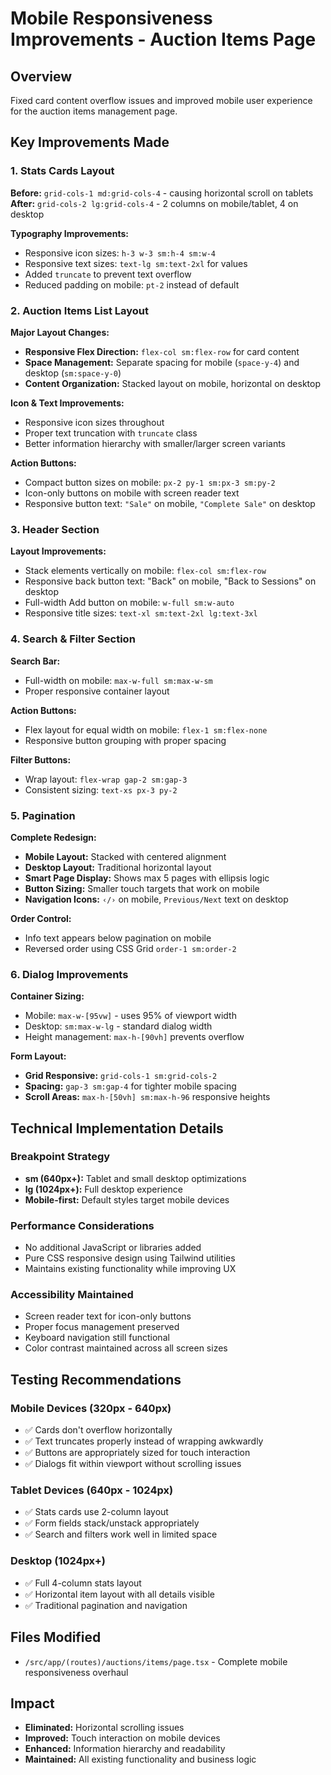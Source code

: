 # Mobile Responsiveness Improvements - Auction Items Page

## Overview

Fixed card content overflow issues and improved mobile user experience for the auction items management page.

## Key Improvements Made

### 1. Stats Cards Layout

**Before:** `grid-cols-1 md:grid-cols-4` - causing horizontal scroll on tablets
**After:** `grid-cols-2 lg:grid-cols-4` - 2 columns on mobile/tablet, 4 on desktop

**Typography Improvements:**

- Responsive icon sizes: `h-3 w-3 sm:h-4 sm:w-4`
- Responsive text sizes: `text-lg sm:text-2xl` for values
- Added `truncate` to prevent text overflow
- Reduced padding on mobile: `pt-2` instead of default

### 2. Auction Items List Layout

**Major Layout Changes:**

- **Responsive Flex Direction:** `flex-col sm:flex-row` for card content
- **Space Management:** Separate spacing for mobile (`space-y-4`) and desktop (`sm:space-y-0`)
- **Content Organization:** Stacked layout on mobile, horizontal on desktop

**Icon & Text Improvements:**

- Responsive icon sizes throughout
- Proper text truncation with `truncate` class
- Better information hierarchy with smaller/larger screen variants

**Action Buttons:**

- Compact button sizes on mobile: `px-2 py-1 sm:px-3 sm:py-2`
- Icon-only buttons on mobile with screen reader text
- Responsive button text: `"Sale"` on mobile, `"Complete Sale"` on desktop

### 3. Header Section

**Layout Improvements:**

- Stack elements vertically on mobile: `flex-col sm:flex-row`
- Responsive back button text: "Back" on mobile, "Back to Sessions" on desktop
- Full-width Add button on mobile: `w-full sm:w-auto`
- Responsive title sizes: `text-xl sm:text-2xl lg:text-3xl`

### 4. Search & Filter Section

**Search Bar:**

- Full-width on mobile: `max-w-full sm:max-w-sm`
- Proper responsive container layout

**Action Buttons:**

- Flex layout for equal width on mobile: `flex-1 sm:flex-none`
- Responsive button grouping with proper spacing

**Filter Buttons:**

- Wrap layout: `flex-wrap gap-2 sm:gap-3`
- Consistent sizing: `text-xs px-3 py-2`

### 5. Pagination

**Complete Redesign:**

- **Mobile Layout:** Stacked with centered alignment
- **Desktop Layout:** Traditional horizontal layout
- **Smart Page Display:** Shows max 5 pages with ellipsis logic
- **Button Sizing:** Smaller touch targets that work on mobile
- **Navigation Icons:** `‹/›` on mobile, `Previous/Next` text on desktop

**Order Control:**

- Info text appears below pagination on mobile
- Reversed order using CSS Grid `order-1 sm:order-2`

### 6. Dialog Improvements

**Container Sizing:**

- Mobile: `max-w-[95vw]` - uses 95% of viewport width
- Desktop: `sm:max-w-lg` - standard dialog width
- Height management: `max-h-[90vh]` prevents overflow

**Form Layout:**

- **Grid Responsive:** `grid-cols-1 sm:grid-cols-2`
- **Spacing:** `gap-3 sm:gap-4` for tighter mobile spacing
- **Scroll Areas:** `max-h-[50vh] sm:max-h-96` responsive heights

## Technical Implementation Details

### Breakpoint Strategy

- **sm (640px+):** Tablet and small desktop optimizations
- **lg (1024px+):** Full desktop experience
- **Mobile-first:** Default styles target mobile devices

### Performance Considerations

- No additional JavaScript or libraries added
- Pure CSS responsive design using Tailwind utilities
- Maintains existing functionality while improving UX

### Accessibility Maintained

- Screen reader text for icon-only buttons
- Proper focus management preserved
- Keyboard navigation still functional
- Color contrast maintained across all screen sizes

## Testing Recommendations

### Mobile Devices (320px - 640px)

- ✅ Cards don't overflow horizontally
- ✅ Text truncates properly instead of wrapping awkwardly
- ✅ Buttons are appropriately sized for touch interaction
- ✅ Dialogs fit within viewport without scrolling issues

### Tablet Devices (640px - 1024px)

- ✅ Stats cards use 2-column layout
- ✅ Form fields stack/unstack appropriately
- ✅ Search and filters work well in limited space

### Desktop (1024px+)

- ✅ Full 4-column stats layout
- ✅ Horizontal item layout with all details visible
- ✅ Traditional pagination and navigation

## Files Modified

- `/src/app/(routes)/auctions/items/page.tsx` - Complete mobile responsiveness overhaul

## Impact

- **Eliminated:** Horizontal scrolling issues
- **Improved:** Touch interaction on mobile devices
- **Enhanced:** Information hierarchy and readability
- **Maintained:** All existing functionality and business logic
